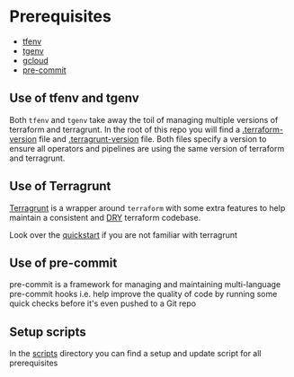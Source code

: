 # Prerequisites

- [tfenv](https://github.com/tfutils/tfenv#automatic)
- [tgenv](https://github.com/cunymatthieu/tgenv#installation)
- [gcloud](https://cloud.google.com/sdk/install)
- [pre-commit](https://pre-commit.com/)

## Use of tfenv and tgenv

Both `tfenv` and `tgenv` take away the toil of managing multiple versions of
terraform and terragrunt. In the root of this repo you will find a
[.terraform-version](/.terraform-version) file and
[.terragrunt-version](/.terraform-version) file. Both files specify a version to
ensure all operators and pipelines are using the same version of terraform and
terragrunt.

## Use of Terragrunt

[Terragrunt](https://terragrunt.gruntwork.io/) is a wrapper around `terraform`
with some extra features to help maintain a consistent and
[DRY](https://en.wikipedia.org/wiki/Don%27t_repeat_yourself) terraform codebase.

Look over the
[quickstart](https://terragrunt.gruntwork.io/docs/getting-started/quick-start/)
if you are not familiar with terragrunt

## Use of pre-commit

pre-commit is a framework for managing and maintaining multi-language pre-commit
hooks i.e. help improve the quality of code by running some quick checks before
it's even pushed to a Git repo

## Setup scripts

In the [scripts](./scripts) directory you can find a setup and update script for
all prerequisites
